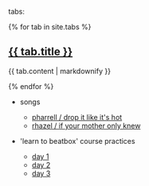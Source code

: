 
tabs:

{% for tab in site.tabs %}
<h2>
<a href="{{ tab.url }}">
{{ tab.title }}
</a>
</h2>
  <p>{{ tab.content | markdownify }}</p>
{% endfor %}

- songs
  - [pharrell / drop it like it's hot][1]
  - [rhazel / if your mother only knew][2]

- 'learn to beatbox' course practices
  - [day 1][ltbb-1]
  - [day 2][ltbb-2]
  - [day 3][ltbb-3]



[1]: ./_tabs/songs/pharrell/drop-it-like-its-hot/
[2]: ./_tabs/songs/rhazel/if-your-mother-only-knew/

[ltbb-1]: ./_tabs/ltbb/day-1/
[ltbb-2]: ./_tabs/ltbb/day-2/
[ltbb-3]: ./_tabs/ltbb/day-3/
